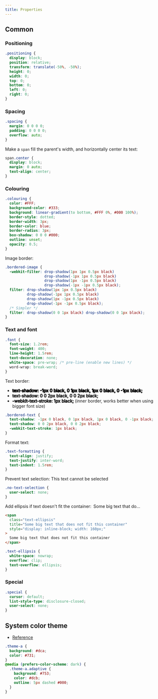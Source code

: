 ```yaml
---
title: Properties
---
```


## Common

### Positioning

```css
.positioning {
  display: block;
  position: relative;
  transform: translate(-50%, -50%);
  height: 0;
  width: 0;
  top: 0;
  bottom: 0;
  left: 0;
  right: 0;
}
```

### Spacing

```css
.spacing {
  margin: 0 0 0 0;
  padding: 0 0 0 0;
  overflow: auto;
}
```

Make a `span` fill the parent's width,
and horizontally center its text:

```css
span.center {
  display: block;
  margin: 0 auto;
  text-align: center;
}
```

### Colouring

```css
.colouring {
  color: #FFF;
  background-color: #333;
  background: linear-gradient(to bottom, #FFF 0%, #000 100%);
  border-style: dotted;
  border-width: 3px;
  border-color: blue;
  border-radius: 3px;
  box-shadow: 0 0 0 #000;
  outline: unset;
  opacity: 0.5;
}
```

Image border:

```css
.bordered-image {
  -webkit-filter: drop-shadow(1px 1px 0.5px black)
                  drop-shadow(-1px 1px 0.5px black)
                  drop-shadow(1px -1px 0.5px black)
                  drop-shadow(-1px -1px 0.5px black);
  filter: drop-shadow(1px 1px 0.5px black)
          drop-shadow(-1px 1px 0.5px black)
          drop-shadow(1px -1px 0.5px black)
          drop-shadow(-1px -1px 0.5px black);
  /* Simpler */
  filter: drop-shadow(0 0 1px black) drop-shadow(0 0 1px black);
}
```

### Text and font

```css
.font {
  font-size: 1.2rem;
  font-weight: 400;
  line-height: 1.5rem;
  text-decoration: none;
  white-space: pre-wrap; /* pre-line (enable new lines) */
  word-wrap: break-word;
}
```

Text border:

- <span
    class="sample"
    style="text-shadow: -1px 0 black, 0 1px black, 1px 0 black, 0 -1px black;">
      text-shadow: -1px 0 black, 0 1px black, 1px 0 black, 0 -1px black;
  </span>
- <span
    class="sample"
    style="text-shadow: 0 0 2px black, 0 0 2px black;">
      text-shadow: 0 0 2px black, 0 0 2px black;
  </span>
- <span
    class="sample"
    style="-webkit-text-stroke: 1px black;">
      -webkit-text-stroke: 1px black;
  </span>
  (inner border, works better when using bigger font size)

```css
.bordered-text {
  text-shadow: -1px 0 black, 0 1px black, 1px 0 black, 0 -1px black;
  text-shadow: 0 0 2px black, 0 0 2px black;
  -webkit-text-stroke: 1px black;
}
```

Format text:

```css
.text-formatting {
  text-align: justify;
  text-justify: inter-word;
  text-indent: 1.5rem;
}
```

Prevent text selection:
<span class="sample">This text cannot be selected</span>

```css
.no-text-selection {
  user-select: none;
}
```

Add ellipsis if text doesn't fit the container:
<span
  class="sample"
  title="Some big text that does not fit this container"
  style="display: inline-block;
         width: 160px;
         margin: 0 3px;
         white-space: nowrap;
         overflow: clip;
         text-overflow: ellipsis;">
    Some big text that does not fit this container
</span>

```html
<span
  class="text-ellipsis"
  title="Some big text that does not fit this container"
  style="display: inline-block; width: 160px;"
>
  Some big text that does not fit this container
</span>
```

```css
.text-ellipsis {
  white-space: nowrap;
  overflow: clip;
  text-overflow: ellipsis;
}
```

### Special

```css
.special {
  cursor: default;
  list-style-type: disclosure-closed;
  user-select: none;
}
```

## System color theme

- [Reference](https://developer.mozilla.org/en-US/docs/Web/CSS/@media/prefers-color-scheme)

```css
.theme-a {
  background: #dca;
  color: #731;
}
@media (prefers-color-scheme: dark) {
  .theme-a.adaptive {
    background: #753;
    color: #dcb;
    outline: 5px dashed #000;
  }
}
```

